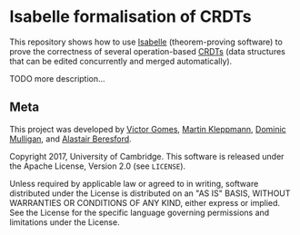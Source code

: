 Isabelle formalisation of CRDTs
===============================

This repository shows how to use [Isabelle](http://isabelle.in.tum.de/)
(theorem-proving software) to prove the correctness of several operation-based
[CRDTs](https://hal.inria.fr/inria-00555588) (data structures that can be edited
concurrently and merged automatically).

TODO more description...

Meta
----

This project was developed by
[Victor Gomes](http://www.cl.cam.ac.uk/~vb358/),
[Martin Kleppmann](http://martin.kleppmann.com/),
[Dominic Mulligan](http://dominic-mulligan.co.uk/), and
[Alastair Beresford](http://www.cl.cam.ac.uk/~arb33/).

Copyright 2017, University of Cambridge.
This software is released under the Apache License, Version 2.0 (see `LICENSE`).

Unless required by applicable law or agreed to in writing, software
distributed under the License is distributed on an "AS IS" BASIS,
WITHOUT WARRANTIES OR CONDITIONS OF ANY KIND, either express or implied.
See the License for the specific language governing permissions and
limitations under the License.
